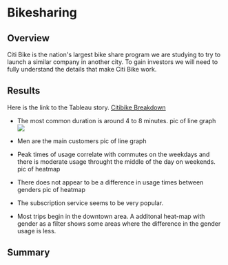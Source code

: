 # Bikesharing

## Overview
Citi Bike is the nation's largest bike share program we are studying to try to launch a similar company in another city. To gain investors we will need to fully understand the details that make Citi Bike work.

## Results
Here is the link to the Tableau story. [Citibike Breakdown](https://public.tableau.com/views/Module14Challenge_16626583327130/CitibikeBreakdown?:language=en-US&publish=yes&:display_count=n&:origin=viz_share_link)

* The most common duration is around 4 to 8 minutes.
pic of line graph ![](images/)

* Men are the main customers
pic of line graph

* Peak times of usage correlate with commutes on the weekdays and there is moderate usage throught the middle of the day on weekends.
pic of heatmap

* There does not appear to be a difference in usage times between genders
pic of heatmap

* The subscription service seems to be very popular.

* Most trips begin in the downtown area. A additonal heat-map with gender as a filter shows some areas where the difference in the gender usage is less.


## Summary

